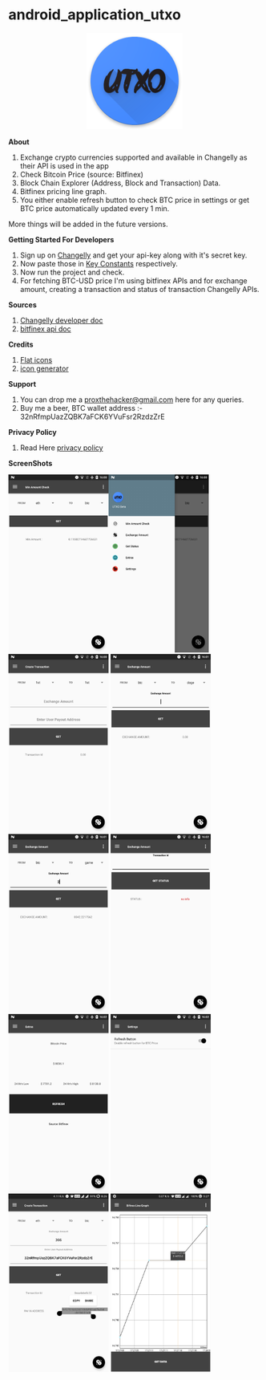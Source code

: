 # android_application_utxo 
<p align="center"> <img src="https://raw.githubusercontent.com/percy-g2/android_application_utxo/master/app/src/main/res/mipmap-xxxhdpi/ic_launcher.png?raw=true"/></p>

**About**
1. Exchange crypto currencies supported and available in Changelly as their API is used in the app
2. Check Bitcoin Price (source: Bitfinex)
3. Block Chain Explorer (Address, Block and Transaction) Data.
4. Bitfinex pricing line graph.
5. You either enable refresh button to check BTC price in settings or get BTC price automatically updated every 1 min.

More things will be added in the future versions.


**Getting Started For Developers**

1. Sign up on [Changelly](https://changelly.com/) and get your api-key along with it's secret key.
2. Now paste those in [Key Constants](https://github.com/percy-g2/android_application_utxo/blob/master/app/src/main/java/com/androidevlinux/percy/UTXO/utils/Constants.java) respectively.
3. Now run the project and check.
4. For fetching BTC-USD price I'm using bitfinex APIs and for exchange amount, creating a transaction and status of transaction Changelly APIs.

**Sources**
1. [Changelly developer doc](https://changelly.com/developers)
2. [bitfinex api doc](https://bitfinex.readme.io/v1/docs)

**Credits**

1. [Flat icons](http://flaticon.com/)
2. [icon generator](https://romannurik.github.io/AndroidAssetStudio/icons-launcher.html#foreground.type=clipart&foreground.clipart=android&foreground.space.trim=1&foreground.space.pad=0.25&foreColor=rgba(96%2C%20125%2C%20139%2C%200)&backColor=rgb(68%2C%20138%2C%20255)&crop=0&backgroundShape=square&effects=none&name=ic_launcher)

**Support**
1. You can drop me a proxthehacker@gmail.com here for any queries.
2. Buy me a beer, BTC  wallet address :- 32nRfmpUazZQBK7aFCK6YVuFsr2RzdzZrE

**Privacy Policy**
1. Read Here [privacy policy](https://github.com/percy-g2/android_application_utxo/blob/master/privacy_policy.html)

**ScreenShots**

<img width="200" alt="portfolio_view" src="https://github.com/percy-g2/android_application_utxo/blob/master/screenshots/1.png"><img width="200" alt="portfolio_view" src="https://github.com/percy-g2/android_application_utxo/blob/master/screenshots/2.png">
<img width="200" alt="portfolio_view" src="https://github.com/percy-g2/android_application_utxo/blob/master/screenshots/3.png">
<img width="200" alt="portfolio_view" src="https://github.com/percy-g2/android_application_utxo/blob/master/screenshots/4.png">
<img width="200" alt="portfolio_view" src="https://github.com/percy-g2/android_application_utxo/blob/master/screenshots/5.png">
<img width="200" alt="portfolio_view" src="https://github.com/percy-g2/android_application_utxo/blob/master/screenshots/6.png">
<img width="200" alt="portfolio_view" src="https://github.com/percy-g2/android_application_utxo/blob/master/screenshots/7.png">
<img width="200" alt="portfolio_view" src="https://github.com/percy-g2/android_application_utxo/blob/master/screenshots/8.png">
<img width="200" alt="portfolio_view" src="https://github.com/percy-g2/android_application_utxo/blob/master/screenshots/9.jpg">
<img width="200" alt="portfolio_view" src="https://github.com/percy-g2/android_application_utxo/blob/master/screenshots/10.jpg">
